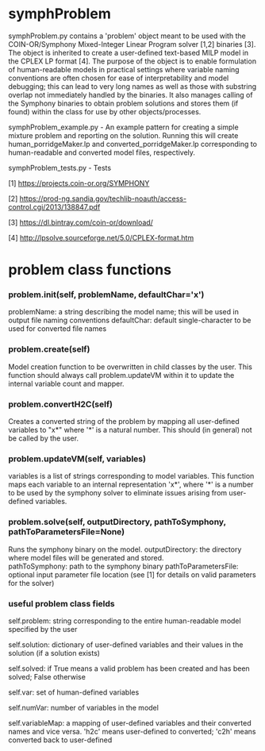 # symphProblem

symphProblem.py contains a 'problem' object meant to be used with the COIN-OR/Symphony Mixed-Integer Linear Program solver [1,2] binaries [3]. The object is inherited to create a user-defined text-based MILP model in the CPLEX LP format [4]. The purpose of the object is to enable formulation of human-readable models in practical settings where variable naming conventions are often chosen for ease of interpretability and model debugging; this can lead to very long names as well as those with substring overlap not immediately handled by the binaries. It also manages calling of the Symphony binaries to obtain problem solutions and stores them (if found) within the class for use by other objects/processes.

symphProblem_example.py - An example pattern for creating a simple mixture problem and reporting on the solution.  Running this will create human_porridgeMaker.lp and converted_porridgeMaker.lp corresponding to human-readable and converted model files, respectively.

symphProblem_tests.py - Tests

[1] https://projects.coin-or.org/SYMPHONY

[2] https://prod-ng.sandia.gov/techlib-noauth/access-control.cgi/2013/138847.pdf

[3] https://dl.bintray.com/coin-or/download/

[4] http://lpsolve.sourceforge.net/5.0/CPLEX-format.htm


# problem class functions

### problem.__init__(self, problemName, defaultChar='x')
problemName: a string describing the model name; this will be used in output file naming conventions
defaultChar: default single-character to be used for converted file names

### problem.create(self) 
Model creation function to be overwritten in child classes by the user.  This function should always call problem.updateVM within it to update the internal variable count and mapper.

### problem.convertH2C(self)
Creates a converted string of the problem by mapping all user-defined variables to "x*" where '*' is a natural number.  This should (in general) not be called by the user.

### problem.updateVM(self, variables)
variables is a list of strings corresponding to model variables. This function maps each variable to an internal representation 'x*', where '*' is a number to be used by the symphony solver to eliminate issues arising from user-defined variables.

### problem.solve(self, outputDirectory, pathToSymphony, pathToParametersFile=None)
Runs the symphony binary on the model.  outputDirectory: the directory where model files will be generated and stored.  
pathToSymphony: path to the symphony binary
pathToParametersFile: optional input parameter file location (see [1] for details on valid parameters for the solver)

### useful problem class fields

self.problem: string corresponding to the entire human-readable model specified by the user

self.solution: dictionary of user-defined variables and their values in the solution (if a solution exists)

self.solved: if True means a valid problem has been created and has been solved; False otherwise

self.var: set of human-defined variables

self.numVar: number of variables in the model

self.variableMap: a mapping of user-defined variables and their converted names and vice versa.  'h2c' means user-defined to converted; 'c2h' means converted back to user-defined
